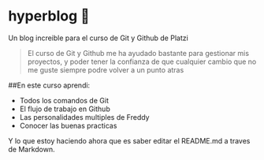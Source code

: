 # hyperblog 💚
Un blog increible para el curso de Git y Github de Platzi
>El curso de Git y Github me ha ayudado bastante para gestionar mis proyectos, y poder tener la confianza de que cualquier cambio que no me guste siempre podre volver a un punto atras

##En este curso aprendi:
* Todos los comandos de Git
* El flujo de trabajo en Github
* Las personalidades multiples de Freddy
* Conocer las buenas practicas

Y lo que estoy haciendo ahora que es saber editar el README.md a traves de Markdown.